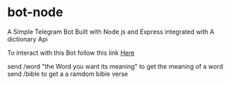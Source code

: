 # bot-node
A Simple Telegram Bot Built with Node js and Express integrated with A dictionary Api

To interact with this Bot follow this link
<a href="https://t.me/Chuksonubot">Here</a>

send /word "the Word you want its meaning" to get the meaning of a word
send /bible to get a a ramdom bible verse
